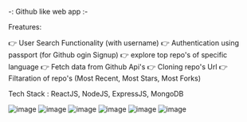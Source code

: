 -: Github like web app :-

Freatures:

👉 User Search Functionality (with username)
👉 Authentication using passport (for Github ogin Signup)
👉 explore top repo's of specific language
👉 Fetch data from Github Api's
👉 Cloning repo's Url 
👉 Filtaration of repo's (Most Recent, Most Stars, Most Forks)

Tech Stack :  ReactJS, NodeJS, ExpressJS, MongoDB

![image](https://github.com/smitjogani/Github-clone/assets/100015904/78b28fbe-360a-47a6-99af-5cbafc0dee01)
![image](https://github.com/smitjogani/Github-clone/assets/100015904/fdd202cf-e684-40bd-9db4-46002bbaa68c)
![image](https://github.com/smitjogani/Github-clone/assets/100015904/927eaeb8-7a07-4de5-9fe4-d17eaa7535ee)
![image](https://github.com/smitjogani/Github-clone/assets/100015904/817c7f08-3865-4e6c-827f-1ba01374c478)
![image](https://github.com/smitjogani/Github-clone/assets/100015904/ea7ccf17-bef5-4a68-870f-ad960cd5b744)
![image](https://github.com/smitjogani/Github-clone/assets/100015904/041e0b04-817c-4949-98cc-90cbfab72adc)
